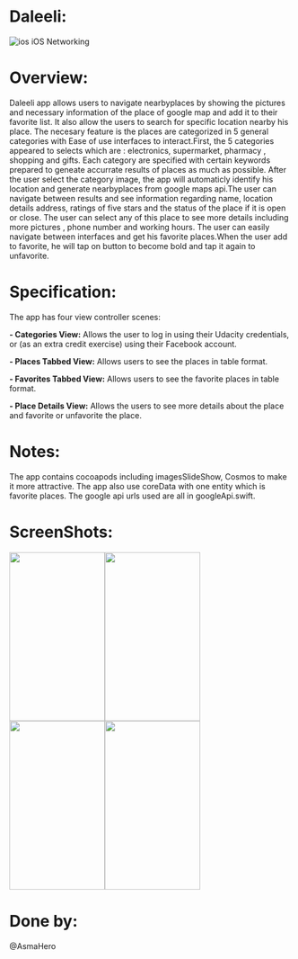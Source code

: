 # Daleeli:
![ios](https://user-images.githubusercontent.com/48783969/59655094-cc02ab80-91a1-11e9-885c-94199339fc21.png)
iOS Networking

# Overview:
Daleeli app allows users to navigate nearbyplaces by showing the pictures and necessary information of the place of google map and add it to their favorite list. It also allow the users to search for specific location nearby his place. The necesary feature is the places are categorized in 5 general categories with Ease of use interfaces to interact.First, the 5 categories appeared to selects which are : electronics, supermarket, pharmacy , shopping and gifts. Each category are specified with certain keywords prepared to geneate accurrate results of places as much as possible. After the user select the category image, the app will automaticly identify his location and generate nearbyplaces from google maps api.The user can navigate between results and see information regarding name, location details address, ratings of five stars and the status of the place if it is open or close. The user can select any of this place to see more details including more pictures , phone number and working hours. The user can easily navigate between interfaces and get his favorite places.When the user add to favorite, he will tap on button to become bold and tap it again to unfavorite.

# Specification:
The app has four view controller scenes:

**- Categories View:** Allows the user to log in using their Udacity credentials, or (as an extra credit exercise) using their Facebook account.

**- Places Tabbed View:** Allows users to see the places in table format.

**- Favorites Tabbed View:** Allows users to see the favorite places in table format.

**- Place Details View:** Allows the users to see more details about the place and favorite or unfavorite the place.

# Notes:
The app contains cocoapods including imagesSlideShow, Cosmos to make it more attractive. The app also use coreData with one entity which is favorite places. The google api urls used are all in googleApi.swift. 


# ScreenShots:
<img src="https://user-images.githubusercontent.com/48783969/61584956-dd9cf180-ab59-11e9-9b4c-dc9551102322.png" width="170" height="300"><img src="https://user-images.githubusercontent.com/48783969/61585004-ada21e00-ab5a-11e9-9ba3-589df865b868.png" width="170" height="300"><img src="https://user-images.githubusercontent.com/48783969/61584967-00c7a100-ab5a-11e9-9253-0c6611845286.png" width="170" height="300"><img src="https://user-images.githubusercontent.com/48783969/61584961-f2798500-ab59-11e9-92b8-49871efb4636.png" width="170" height="300">  


# Done by:
@AsmaHero
